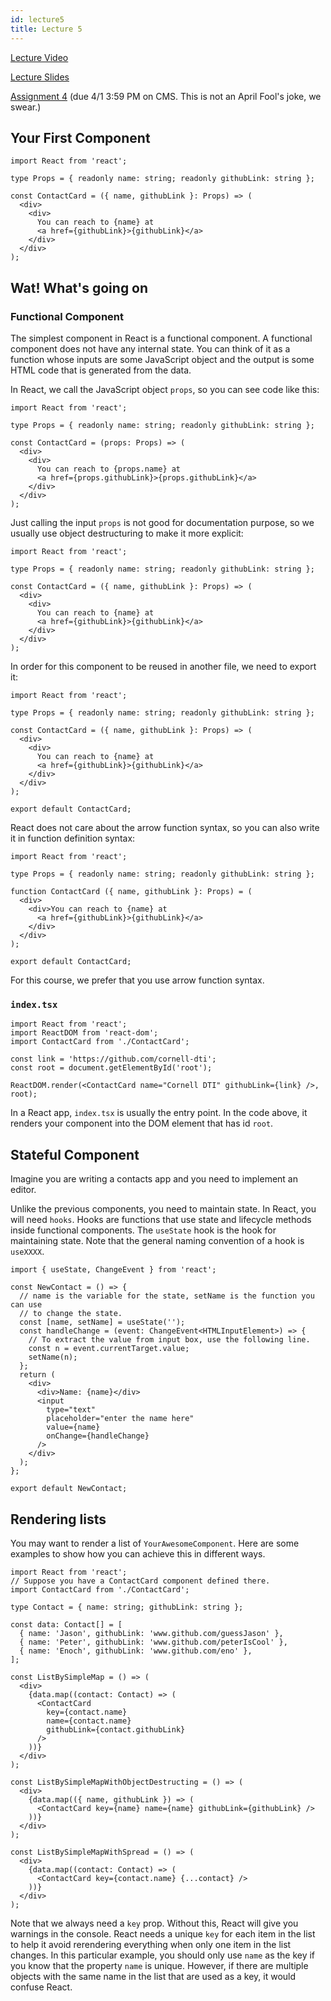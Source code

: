 ```yaml
---
id: lecture5
title: Lecture 5
---
```


[Lecture Video](https://drive.google.com/file/d/1az7P1eYb42oSr8aF1-30lCED9WoRWyVh/view?usp=sharing)

[Lecture Slides](https://docs.google.com/presentation/d/1EkK8zboXxakJYecXWlGR93NvyTevfyy6byxpXZEQVgI/edit?usp=sharing)

[Assignment 4](/docs/assignment4) (due 4/1 3:59 PM on CMS. This is not an April Fool's joke, we swear.)

## Your First Component

```tsx title="ContactCard.tsx"
import React from 'react';

type Props = { readonly name: string; readonly githubLink: string };

const ContactCard = ({ name, githubLink }: Props) => (
  <div>
    <div>
      You can reach to {name} at
      <a href={githubLink}>{githubLink}</a>
    </div>
  </div>
);
```

## Wat! What's going on

### Functional Component

The simplest component in React is a functional component. A functional component
does not have any internal state. You can think of it as a function whose inputs
are some JavaScript object and the output is some HTML code that is generated
from the data.

In React, we call the JavaScript object `props`, so you can see code like this:

```tsx title="ContactCard.tsx"
import React from 'react';

type Props = { readonly name: string; readonly githubLink: string };

const ContactCard = (props: Props) => (
  <div>
    <div>
      You can reach to {props.name} at
      <a href={props.githubLink}>{props.githubLink}</a>
    </div>
  </div>
);
```

Just calling the input `props` is not good for documentation purpose, so we
usually use object destructuring to make it more explicit:

```tsx title="ContactCard.tsx"
import React from 'react';

type Props = { readonly name: string; readonly githubLink: string };

const ContactCard = ({ name, githubLink }: Props) => (
  <div>
    <div>
      You can reach to {name} at
      <a href={githubLink}>{githubLink}</a>
    </div>
  </div>
);
```

In order for this component to be reused in another file, we need to export it:

```tsx title="ContactCard.tsx"
import React from 'react';

type Props = { readonly name: string; readonly githubLink: string };

const ContactCard = ({ name, githubLink }: Props) => (
  <div>
    <div>
      You can reach to {name} at
      <a href={githubLink}>{githubLink}</a>
    </div>
  </div>
);

export default ContactCard;
```

React does not care about the arrow function syntax, so you can also write
it in function definition syntax:

```tsx title="ContactCard.tsx"
import React from 'react';

type Props = { readonly name: string; readonly githubLink: string };

function ContactCard ({ name, githubLink }: Props) = (
  <div>
    <div>You can reach to {name} at
      <a href={githubLink}>{githubLink}</a>
    </div>
  </div>
);

export default ContactCard;
```

For this course, we prefer that you use arrow function syntax.

### `index.tsx`

```tsx title="index.tsx"
import React from 'react';
import ReactDOM from 'react-dom';
import ContactCard from './ContactCard';

const link = 'https://github.com/cornell-dti';
const root = document.getElementById('root');

ReactDOM.render(<ContactCard name="Cornell DTI" githubLink={link} />, root);
```

In a React app, `index.tsx` is usually the entry point. In the code above, it
renders your component into the DOM element that has id `root`.

## Stateful Component

Imagine you are writing a contacts app and you need to implement an editor.

Unlike the previous components, you need to maintain state. In React, you will
need `hooks`. Hooks are functions that use state and lifecycle methods inside
functional components. The `useState` hook is the hook for maintaining state.
Note that the general naming convention of a hook is `useXXXX`.

```tsx
import { useState, ChangeEvent } from 'react';

const NewContact = () => {
  // name is the variable for the state, setName is the function you can use
  // to change the state.
  const [name, setName] = useState('');
  const handleChange = (event: ChangeEvent<HTMLInputElement>) => {
    // To extract the value from input box, use the following line.
    const n = event.currentTarget.value;
    setName(n);
  };
  return (
    <div>
      <div>Name: {name}</div>
      <input
        type="text"
        placeholder="enter the name here"
        value={name}
        onChange={handleChange}
      />
    </div>
  );
};

export default NewContact;
```

## Rendering lists

You may want to render a list of `YourAwesomeComponent`. Here are some examples
to show how you can achieve this in different ways.

```tsx
import React from 'react';
// Suppose you have a ContactCard component defined there.
import ContactCard from './ContactCard';

type Contact = { name: string; githubLink: string };

const data: Contact[] = [
  { name: 'Jason', githubLink: 'www.github.com/guessJason' },
  { name: 'Peter', githubLink: 'www.github.com/peterIsCool' },
  { name: 'Enoch', githubLink: 'www.github.com/eno' },
];

const ListBySimpleMap = () => (
  <div>
    {data.map((contact: Contact) => (
      <ContactCard
        key={contact.name}
        name={contact.name}
        githubLink={contact.githubLink}
      />
    ))}
  </div>
);

const ListBySimpleMapWithObjectDestructing = () => (
  <div>
    {data.map(({ name, githubLink }) => (
      <ContactCard key={name} name={name} githubLink={githubLink} />
    ))}
  </div>
);

const ListBySimpleMapWithSpread = () => (
  <div>
    {data.map((contact: Contact) => (
      <ContactCard key={contact.name} {...contact} />
    ))}
  </div>
);
```

Note that we always need a `key` prop. Without this, React will give you
warnings in the console. React needs a unique `key` for each item in the list to
help it avoid rerendering everything when only one item in the list changes.
In this particular example, you should only use `name` as the key if you know
that the property `name` is unique. However, if there are multiple objects with
the same name in the list that are used as a key, it would confuse React.
